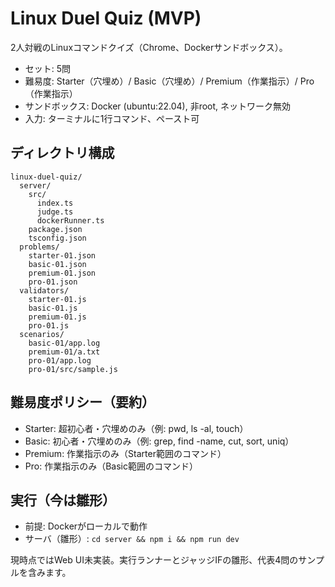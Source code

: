 # Linux Duel Quiz (MVP)

2人対戦のLinuxコマンドクイズ（Chrome、Dockerサンドボックス）。

- セット: 5問
- 難易度: Starter（穴埋め）/ Basic（穴埋め）/ Premium（作業指示）/ Pro（作業指示）
- サンドボックス: Docker (ubuntu:22.04), 非root, ネットワーク無効
- 入力: ターミナルに1行コマンド、ペースト可

## ディレクトリ構成

```
linux-duel-quiz/
  server/
    src/
      index.ts
      judge.ts
      dockerRunner.ts
    package.json
    tsconfig.json
  problems/
    starter-01.json
    basic-01.json
    premium-01.json
    pro-01.json
  validators/
    starter-01.js
    basic-01.js
    premium-01.js
    pro-01.js
  scenarios/
    basic-01/app.log
    premium-01/a.txt
    pro-01/app.log
    pro-01/src/sample.js
```

## 難易度ポリシー（要約）
- Starter: 超初心者・穴埋めのみ（例: pwd, ls -al, touch）
- Basic: 初心者・穴埋めのみ（例: grep, find -name, cut, sort, uniq）
- Premium: 作業指示のみ（Starter範囲のコマンド）
- Pro: 作業指示のみ（Basic範囲のコマンド）

## 実行（今は雛形）
- 前提: Dockerがローカルで動作
- サーバ（雛形）: `cd server && npm i && npm run dev`

現時点ではWeb UI未実装。実行ランナーとジャッジIFの雛形、代表4問のサンプルを含みます。
